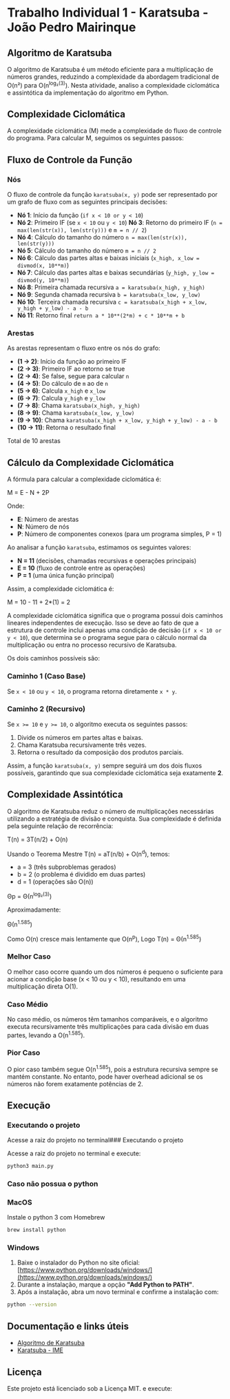 # Trabalho Individual 1 - Karatsuba - João Pedro Mairinque

## Algoritmo de Karatsuba

O algoritmo de Karatsuba é um método eficiente para a multiplicação de números grandes, reduzindo a complexidade da abordagem tradicional de O(n²) para O(n<sup>log₂(3)</sup>). Nesta atividade, analiso a complexidade ciclomática e assintótica da implementação do algoritmo em Python.

## Complexidade Ciclomática

A complexidade ciclomática (M) mede a complexidade do fluxo de controle do programa. Para calcular M, seguimos os seguintes passos:

## Fluxo de Controle da Função

### Nós

O fluxo de controle da função `karatsuba(x, y)` pode ser representado por um grafo de fluxo com as seguintes principais decisões:

- **Nó 1**: Início da função (`if x < 10 or y < 10`)
- **Nó 2**: Primeiro IF (se `x < 10` ou `y < 10`)
  **Nó 3**: Retorno do primeiro IF (`n = max(len(str(x)), len(str(y)))` e `m = n // 2`)
- **Nó 4**: Cálculo do tamanho do número `n = max(len(str(x)), len(str(y)))`
- **Nó 5**: Cálculo do tamanho do número `m = n // 2`
- **Nó 6**: Cálculo das partes altas e baixas iniciais (`x_high, x_low = divmod(x, 10**m)`)
- **Nó 7**: Cálculo das partes altas e baixas secundárias (`y_high, y_low = divmod(y, 10**m)`)
- **Nó 8**: Primeira chamada recursiva `a = karatsuba(x_high, y_high)`
- **Nó 9**: Segunda chamada recursiva `b = karatsuba(x_low, y_low)`
- **Nó 10**: Terceira chamada recursiva `c = karatsuba(x_high + x_low, y_high + y_low) - a - b`
- **Nó 11**: Retorno final `return a * 10**(2*m) + c * 10**m + b`

### Arestas

As arestas representam o fluxo entre os nós do grafo:

- **(1 → 2)**: Início da função ao primeiro IF
- **(2 → 3)**: Primeiro IF ao retorno se true
- **(2 → 4)**: Se false, segue para calcular `n`
- **(4 → 5)**: Do cálculo de `m` ao de `n`
- **(5 → 6)**: Calcula `x_high` e `x_low`
- **(6 → 7)**: Calcula `y_high` e `y_low`
- **(7 → 8)**: Chama `karatsuba(x_high, y_high)`
- **(8 → 9)**: Chama `karatsuba(x_low, y_low)`
- **(9 → 10)**: Chama `karatsuba(x_high + x_low, y_high + y_low) - a - b`
- **(10 → 11)**: Retorna o resultado final

Total de 10 arestas

## Cálculo da Complexidade Ciclomática

A fórmula para calcular a complexidade ciclomática é:

M = E - N + 2P

Onde:

- **E**: Número de arestas
- **N**: Número de nós
- **P**: Número de componentes conexos (para um programa simples, P = 1)

Ao analisar a função `karatsuba`, estimamos os seguintes valores:

- **N = 11** (decisões, chamadas recursivas e operações principais)
- **E = 10** (fluxo de controle entre as operações)
- **P = 1** (uma única função principal)

Assim, a complexidade ciclomática é:

M = 10 - 11 + 2*(1) = 2

A complexidade ciclomática significa que o programa possui dois caminhos lineares independentes de execução. Isso se deve ao fato de que a estrutura de controle inclui apenas uma condição de decisão (`if x < 10 or y < 10`), que determina se o programa segue para o cálculo normal da multiplicação ou entra no processo recursivo de Karatsuba.

Os dois caminhos possíveis são:

### Caminho 1 (Caso Base)

Se `x < 10` ou `y < 10`, o programa retorna diretamente `x * y`.

### Caminho 2 (Recursivo)

Se `x >= 10` e `y >= 10`, o algoritmo executa os seguintes passos:

1. Divide os números em partes altas e baixas.
2. Chama Karatsuba recursivamente três vezes.
3. Retorna o resultado da composição dos produtos parciais.

Assim, a função `karatsuba(x, y)` sempre seguirá um dos dois fluxos possíveis, garantindo que sua complexidade ciclomática seja exatamente **2**.

## Complexidade Assintótica

O algoritmo de Karatsuba reduz o número de multiplicações necessárias utilizando a estratégia de divisão e conquista. Sua complexidade é definida pela seguinte relação de recorrência:

T(n) = 3T(n/2) + O(n)

Usando o Teorema Mestre T(n) = aT(n/b) + O(n<sup>d</sup>), temos:

- a = 3 (três subproblemas gerados)
- b = 2 (o problema é dividido em duas partes)
- d = 1 (operações são O(n))

Θp = Θ(n<sup>log₂(3)</sup>)

Aproximadamente:

Θ(n<sup>1.585</sup>)

Como O(n) cresce mais lentamente que O(n<sup>p</sup>), Logo T(n) = Θ(n<sup>1.585</sup>)

### Melhor Caso

O melhor caso ocorre quando um dos números é pequeno o suficiente para acionar a condição base (x < 10 ou y < 10), resultando em uma multiplicação direta O(1).

### Caso Médio

No caso médio, os números têm tamanhos comparáveis, e o algoritmo executa recursivamente três multiplicações para cada divisão em duas partes, levando a O(n<sup>1.585</sup>).

### Pior Caso

O pior caso também segue O(n<sup>1.585</sup>), pois a estrutura recursiva sempre se mantém constante. No entanto, pode haver overhead adicional se os números não forem exatamente potências de 2.

## Execução



### Executando o projeto

Acesse a raiz do projeto no terminal### Executando o projeto

Acesse a raiz do projeto no terminal e execute:

```bash
python3 main.py
```

### Caso não possua o python

### MacOS

Instale o python 3 com Homebrew

```bash
brew install python
```

### Windows

1. Baixe o instalador do Python no site oficial:  
   [https://www.python.org/downloads/windows/](https://www.python.org/downloads/windows/)
2. Durante a instalação, marque a opção **"Add Python to PATH"**.
3. Após a instalação, abra um novo terminal e confirme a instalação com:

```bash
python --version
```

## Documentação e links úteis

- [Algoritmo de Karatsuba](https://pt.wikipedia.org/wiki/Algoritmo_de_Karatsuba)
- [Karatsuba - IME](https://www.ime.usp.br/~pf/analise_de_algoritmos/aulas/karatsuba.html)

## Licença

Este projeto está licenciado sob a Licença MIT. e execute:
